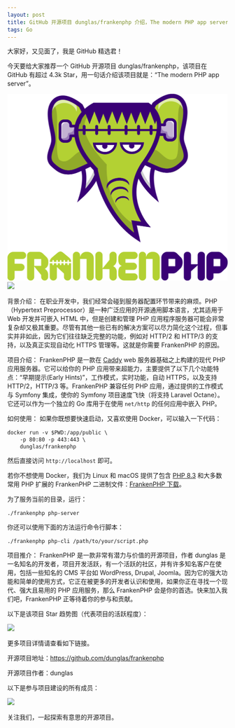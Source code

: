 ```yaml
---
layout: post
title: GitHub 开源项目 dunglas/frankenphp 介绍，The modern PHP app server
tags: Go
---
```


大家好，又见面了，我是 GitHub 精选君！

今天要给大家推荐一个 GitHub 开源项目 dunglas/frankenphp，该项目在 GitHub 有超过 4.3k Star，用一句话介绍该项目就是：“The modern PHP app server”。


![](https://raw.githubusercontent.com/dunglas/frankenphp/master/frankenphp.png)
![](https://dunglas.dev/wp-content/uploads/2022/10/frankenphp.png)



背景介绍：
在职业开发中，我们经常会碰到服务器配置环节带来的麻烦。PHP（Hypertext Preprocessor）是一种广泛应用的开源通用脚本语言，尤其适用于 Web 开发并可嵌入 HTML 中，但是创建和管理 PHP 应用程序服务器可能会非常复杂却又极其重要。尽管有其他一些已有的解决方案可以尽力简化这个过程，但事实并非如此，因为它们往往缺乏完整的功能，例如对 HTTP/2 和 HTTP/3 的支持，以及真正实现自动化 HTTPS 管理等。这就是你需要 FrankenPHP 的原因。

项目介绍：
FrankenPHP 是一款在 [Caddy](https://caddyserver.com/) web 服务器基础之上构建的现代 PHP 应用服务器。它可以给你的 PHP 应用带来超能力，主要提供了以下几个功能特点：“早期提示(Early Hints)”，工作模式，实时功能，自动 HTTPS，以及支持 HTTP/2，HTTP/3 等。FrankenPHP 兼容任何 PHP 应用，通过提供的工作模式与 Symfony 集成，使你的 Symfony 项目速度飞快（将支持 Laravel Octane）。它还可以作为一个独立的 Go 库用于在使用 `net/http` 的任何应用中嵌入 PHP。

如何使用：
如果你既想要快速启动，又喜欢使用 Docker，可以输入一下代码：
```console
docker run -v $PWD:/app/public \
    -p 80:80 -p 443:443 \
    dunglas/frankenphp
```
然后直接访问 `http://localhost` 即可。

若你不想使用 Docker，我们为 Linux 和 macOS 提供了包含 [PHP 8.3](https://www.php.net/releases/8.3/en.php) 和大多数常用 PHP 扩展的 FrankenPHP 二进制文件：[FrankenPHP 下载](https://github.com/dunglas/frankenphp/releases)。

为了服务当前的目录，运行：
```console
./frankenphp php-server
```
你还可以使用下面的方法运行命令行脚本：
```console
./frankenphp php-cli /path/to/your/script.php
```

项目推介：
FrankenPHP 是一款非常有潜力与价值的开源项目，作者 dunglas 是一名知名的开发者，项目开发活跃，有一个活跃的社区，并有许多知名客户在使用，包括一些知名的 CMS 平台如 WordPress, Drupal, Joomla。因为它的强大功能和简单的使用方式，它正在被更多的开发者认识和使用，如果你正在寻找一个现代、强大且易用的 PHP 应用服务，那么 FrankenPHP 会是你的首选。快来加入我们吧，FrankenPHP 正等待着你的参与和贡献。


以下是该项目 Star 趋势图（代表项目的活跃程度）：

![](https://api.star-history.com/svg?repos=dunglas/frankenphp&type=Timeline)

更多项目详情请查看如下链接。

开源项目地址：https://github.com/dunglas/frankenphp 

开源项目作者：dunglas

以下是参与项目建设的所有成员：

![](https://contrib.rocks/image?repo=dunglas/frankenphp)

关注我们，一起探索有意思的开源项目。

